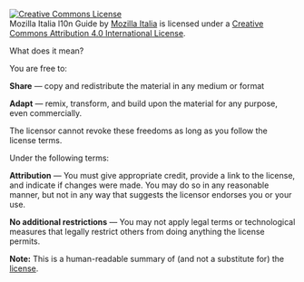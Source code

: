 <a rel="license" href="http://creativecommons.org/licenses/by/4.0/"><img alt="Creative Commons License" style="border-width:0" src="https://i.creativecommons.org/l/by/4.0/88x31.png" /></a><br /><span xmlns:dct="http://purl.org/dc/terms/" href="http://purl.org/dc/dcmitype/Text" property="dct:title" rel="dct:type">Mozilla Italia l10n Guide</span> by <a xmlns:cc="http://creativecommons.org/ns#" href="https://www.mozillaitalia.org/" property="cc:attributionName" rel="cc:attributionURL">Mozilla Italia</a> is licensed under a <a rel="license" href="http://creativecommons.org/licenses/by/4.0/">Creative Commons Attribution 4.0 International License</a>.

What does it mean?

You are free to:

**Share** — copy and redistribute the material in any medium or format

**Adapt** — remix, transform, and build upon the material for any purpose, even commercially.

The licensor cannot revoke these freedoms as long as you follow the license terms.


Under the following terms:

**Attribution** — You must give appropriate credit, provide a link to the license, and indicate if changes were made. You may do so in any reasonable manner, but not in any way that suggests the licensor endorses you or your use.

**No additional restrictions** — You may not apply legal terms or technological measures that legally restrict others from doing anything the license permits.

**Note:** This is a human-readable summary of (and not a substitute for) the [license](http://creativecommons.org/licenses/by/4.0).
